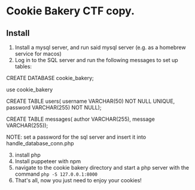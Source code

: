 # Cookie Bakery CTF copy.

## Install
1. Install a mysql server, and run said mysql server (e.g. as a homebrew service for macos)
2. Log in to the SQL server and run the following messages to set up tables:

CREATE DATABASE cookie_bakery;

use cookie_bakery

CREATE TABLE users(
    username VARCHAR(50) NOT NULL UNIQUE,
    password VARCHAR(255) NOT NULL);

CREATE TABLE messages( 
    author VARCHAR(255), 
    message VARCHAR(255));

NOTE: set a password for the sql server and insert it into handle_database_conn.php

3. install php
4. Install puppeteer with npm
5. navigate to the cookie bakery directory and start a php server with the command 
```php -S 127.0.0.1:8000```
6. That's all, now you just need to enjoy your cookies!
